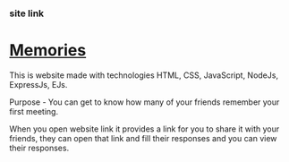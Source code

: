 ### site link
# [Memories](https://memo-ery.herokuapp.com/)

This is website made with technologies HTML, CSS, JavaScript, NodeJs, ExpressJs, EJs.

Purpose - You can get to know how many of your friends remember your first meeting.

When you open website link it provides a link for you to share it with your friends,
they can open that link and fill their responses and you can view their responses.
